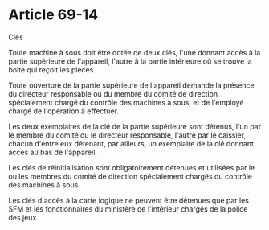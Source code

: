 # Article 69-14

Clés

Toute machine à sous doit être dotée de deux clés, l'une donnant accès à la partie supérieure de l'appareil, l'autre à la partie inférieure où se trouve la boîte qui reçoit les pièces.

Toute ouverture de la partie supérieure de l'appareil demande la présence du directeur responsable ou du membre du comité de direction spécialement chargé du contrôle des machines à sous, et de l'employé chargé de l'opération à effectuer.

Les deux exemplaires de la clé de la partie supérieure sont détenus, l'un par le membre du comité ou le directeur responsable, l'autre par le caissier, chacun d'entre eux détenant, par ailleurs, un exemplaire de la clé donnant accès au bas de l'appareil.

Les clés de réinitialisation sont obligatoirement détenues et utilisées par le ou les membres du comité de direction spécialement chargés du contrôle des machines à sous.

Les clés d'accès à la carte logique ne peuvent être détenues que par les SFM et les fonctionnaires du ministère de l'intérieur chargés de la police des jeux.
